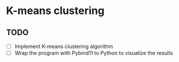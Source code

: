# K-means clustering

## TODO

- [ ] Implement K-means clustering algorithm
- [ ] Wrap the program with Pybind11 to Python to visualize the results
